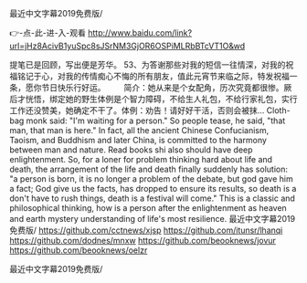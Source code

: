 
最近中文字幕2019免费版/




👉-点-此-进-入-观看  http://www.baidu.com/link?url=jHz8AcivB1yuSpc8sJSrNM3GjOR6OSPiMLRbBTcVT1O&wd




提笔已是回顾，写出便是芳华。
	53、为答谢那些对我的短信一往情深，对我的祝福铭记于心，对我的传情痴心不悔的所有朋友，值此元宵节来临之际，特发祝福一条，愿你节日快乐行好运。
　　简介：她从来是个女配角，历次究竟都很惨。厥后才恍悟，绑定她的野生体例是个智力障碍，不给生人礼包，不给行家礼包，实行工作还没赞美，她确定不干了。体例：劝告！请好好干活，否则会被抹…
Cloth-bag monk said: "I'm waiting for a person."
So people tease, he said, "that man, that man is here."
In fact, all the ancient Chinese Confucianism, Taoism, and Buddhism and later China, is committed to the harmony between man and nature.
Read books shi also should have deep enlightenment.
So, for a loner for problem thinking hard about life and death, the arrangement of the life and death finally suddenly has solution: "a person is born, it is no longer a problem of the debate, but god gave him a fact;
God give us the facts, has dropped to ensure its results, so death is a don't have to rush things, death is a festival will come."
This is a classic and philosophical thinking, how is a person after the enlightenment as heaven and earth mystery understanding of life's most resilience.
最近中文字幕2019免费版/ https://github.com/cctnews/xjsp
https://github.com/itunsr/lhanqi
https://github.com/dodnes/mnxw
https://github.com/beooknews/jovur
https://github.com/beooknews/oelzr





最近中文字幕2019免费版/
